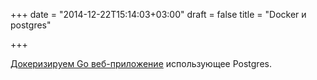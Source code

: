 +++
date = "2014-12-22T15:14:03+03:00"
draft = false
title = "Docker и postgres"

+++

<p><a href="http://fabioberger.com/blog/2014/12/19/how-to-dockerize-golang-webapp-with-postgres-db/">Докеризируем Go веб-приложение</a> использующее&nbsp;Postgres.</p>

